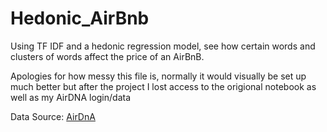 # Hedonic_AirBnb
Using TF IDF and a hedonic regression model, see how certain words and clusters of words affect the price of an AirBnB. 

Apologies for how messy this file is, normally it would visually be set up much better but after the project I lost access to the origional notebook as well as my AirDNA login/data

Data Source: [AirDnA](https://www.airdna.co/)
